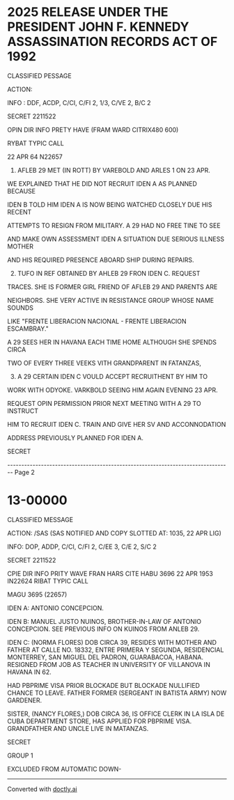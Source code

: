 # 2025 RELEASE UNDER THE PRESIDENT JOHN F. KENNEDY ASSASSINATION RECORDS ACT OF 1992

CLASSIFIED PESSAGE

ACTION:

INFO : DDF, ACDP, C/CI, C/FI 2, 1/3, C/VE 2, B/C 2

SECRET 2211522

OPIN DIR INFO PRETY HAVE (FRAM WARD CITRIX480 600)

RYBAT TYPIC CALL

22 APR 64 N22657

1. AFLEB 29 MET (IN ROTT) BY VAREBOLD AND ARLES 1 ON 23 APR.

WE EXPLAINED THAT HE DID NOT RECRUIT IDEN A AS PLANNED BECAUSE

IDEN B TOLD HIM IDEN A IS NOW BEING WATCHED CLOSELY DUE HIS RECENT

ATTEMPTS TO RESIGN FROM MILITARY. A 29 HAD NO FREE TINE TO SEE

AND MAKE OWN ASSESSMENT IDEN A SITUATION DUE SERIOUS ILLNESS MOTHER

AND HIS REQUIRED PRESENCE ABOARD SHIP DURING REPAIRS.

2. TUFO IN REF OBTAINED BY AHLEB 29 FRON IDEN C. REQUEST

TRACES. SHE IS FORMER GIRL FRIEND OF AFLEB 29 AND PARENTS ARE

NEIGHBORS. SHE VERY ACTIVE IN RESISTANCE GROUP WHOSE NAME SOUNDS

LIKE "FRENTE LIBERACION NACIONAL - FRENTE LIBERACION ESCAMBRAY."

A 29 SEES HER IN HAVANA EACH TIME HOME ALTHOUGH SHE SPENDS CIRCA

TWO OF EVERY THREE VEEKS VITH GRANDPARENT IN FATANZAS,

3. A 29 CERTAIN IDEN C VOULD ACCEPT RECRUITHENT BY HIM TO

WORK WITH ODYOKE. VARKBOLD SEEING HIM AGAIN EVENING 23 APR.

REQUEST OPIN PERMISSION PRIOR NEXT MEETING WITH A 29 TO INSTRUCT

HIM TO RECRUIT IDEN C. TRAIN AND GIVE HER SV AND ACCONNODATION

ADDRESS PREVIOUSLY PLANNED FOR IDEN A.

SECRET


-------------------------------------------------------------------------------- Page 2

# 13-00000

CLASSIFIED MESSAGE

ACTION: /SAS (SAS NOTIFIED AND COPY SLOTTED AT: 1035, 22 APR LIG)

INFO: DOP, ADDP, C/CI, C/FI 2, C/EE 3, C/E 2, S/C 2

SECRET 2211522

CPIE DIR INFO PRITY WAVE FRAN HARS CITE HABU 3696
22 APR 1953 IN22624
RIBAT TYPIC CALL

MAGU 3695 (22657)

IDEN A: ANTONIO CONCEPCION.

IDEN B: MANUEL JUSTO NUINOS, BROTHER-IN-LAW OF ANTONIO CONCEPCION. SEE PREVIOUS INFO ON KUINOS FROM ANLEB 29.

IDEN C: (NORMA FLORES) DOB CIRCA 39, RESIDES WITH MOTHER AND FATHER AT CALLE NO. 18332, ENTRE PRIMERA Y SEGUNDA, RESIDENCIAL MONTERREY, SAN MIGUEL DEL PADRON, GUARABACOA, HABANA. RESIGNED FROM JOB AS TEACHER IN UNIVERSITY OF VILLANOVA IN HAVANA IN 62.

HAD PBPRIME VISA PRIOR BLOCKADE BUT BLOCKADE NULLIFIED CHANCE TO LEAVE. FATHER FORMER (SERGEANT IN BATISTA ARMY) NOW GARDENER.

SISTER, (NANCY FLORES,) DOB CIRCA 36, IS OFFICE CLERK IN LA ISLA DE CUBA DEPARTMENT STORE, HAS APPLIED FOR PBPRIME VISA. GRANDFATHER AND UNCLE LIVE IN MATANZAS.

SECRET

GROUP 1

EXCLUDED FROM AUTOMATIC DOWN-


---
Converted with [doctly.ai](https://doctly.ai)
